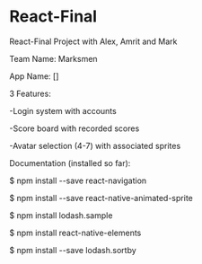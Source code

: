 # React-Final
React-Final Project with Alex, Amrit and Mark 

Team Name: Marksmen   

App Name: []  


3 Features:  

-Login system with accounts 

-Score board with recorded scores 

-Avatar selection (4-7) with associated sprites


Documentation (installed so far):

$ npm install --save react-navigation

$ npm install --save react-native-animated-sprite

$ npm install lodash.sample

$ npm install react-native-elements

$ npm install --save lodash.sortby
